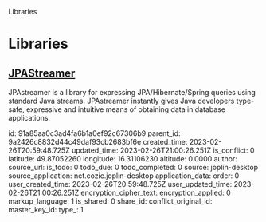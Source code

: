 Libraries

# Libraries

## [**JPAStreamer**](https://jpastreamer.org/)
JPAstreamer is a library for expressing JPA/Hibernate/Spring queries using standard Java streams. JPAstreamer instantly gives Java developers type-safe, expressive and intuitive means of obtaining data in database applications.

id: 91a85aa0c3ad4fa6b1a0ef92c67306b9
parent_id: 9a2426c8832d44c49daf93cb2683bf6e
created_time: 2023-02-26T20:59:48.725Z
updated_time: 2023-02-26T21:00:26.251Z
is_conflict: 0
latitude: 49.87052260
longitude: 16.31106230
altitude: 0.0000
author: 
source_url: 
is_todo: 0
todo_due: 0
todo_completed: 0
source: joplin-desktop
source_application: net.cozic.joplin-desktop
application_data: 
order: 0
user_created_time: 2023-02-26T20:59:48.725Z
user_updated_time: 2023-02-26T21:00:26.251Z
encryption_cipher_text: 
encryption_applied: 0
markup_language: 1
is_shared: 0
share_id: 
conflict_original_id: 
master_key_id: 
type_: 1